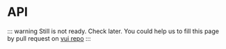 # API

::: warning
Still is not ready. Check later.
You could help us to fill this page by pull request on [vui repo](https://github.com/42-sol/vui)
:::